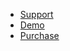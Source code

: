 <!-- _navbar.md -->

* [Support](https://maylancer.org/contact/)
* [Demo](https://maylancer.org/multi-coin-gateway/)
* [Purchase](https://codecanyon.net/item/multicoin-cryptopayment-gateway/26069497)